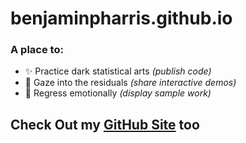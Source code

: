 # benjaminpharris.github.io
### A place to: 
- ✨ Practice dark statistical arts _(publish code)_
- 🔮 Gaze into the residuals _(share interactive demos)_
- 🥴 Regress emotionally _(display sample work)_

## Check Out my [GitHub Site](https://benjaminpharris.github.io/) too
